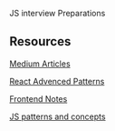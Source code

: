 JS interview Preparations

## Resources
[Medium Articles](https://medium.com/@skmanjuralli9)

[React Advenced Patterns](https://docs.google.com/document/d/16T88avtpUCGQ67AhYnzCVmFBnI6NkyZqMdj_mXxD6EI/edit?tab=t.0)

[Frontend Notes](https://docs.google.com/document/d/1LwPhCb15TFrRobe1uugWsn0LrXbLCY8WNpa8UNGXciY/edit?pli=1&addon_store&tab=t.0)

[JS patterns and concepts](https://docs.google.com/document/d/1zqKsQEbyJ2RfxKOfaM8ArzXrJyjdjBxhpbs5yb14XSc/edit?tab=t.0)

